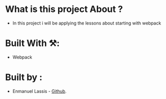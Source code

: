 # What is this project About ?
* In this project i will be applying the lessons about starting with webpack

# Built With ⚒️:
* Webpack

# Built by :
* Enmanuel Lassis - [Github](https://github.com/elassis).
